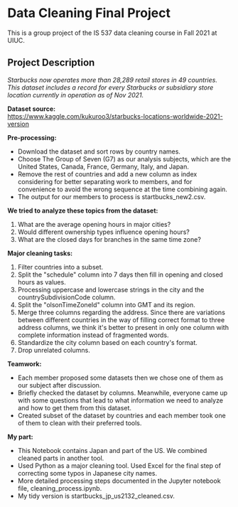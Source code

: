 # Data Cleaning Final Project   
 
This is a group project of the IS 537 data cleaning course in Fall 2021 at UIUC. 


## Project Description
  
*Starbucks now operates more than 28,289 retail stores in 49 countries. This dataset includes a record for every Starbucks or subsidiary store location currently in operation as of Nov 2021.*

**Dataset source:**  
https://www.kaggle.com/kukuroo3/starbucks-locations-worldwide-2021-version 

**Pre-processing:**
* Download the dataset and sort rows by country names. 
* Choose The Group of Seven (G7) as our analysis subjects, which are the United States, Canada, France, Germany, Italy, and Japan. 
* Remove the rest of countries and add a new column as index considering for better separating work to members, and for convenience to avoid the wrong sequence at the time combining again. 
* The output for our members to process is startbucks_new2.csv.

**We tried to analyze these topics from the dataset:**
1. What are the average opening hours in major cities?
2. Would different ownership types influence opening hours?
3. What are the closed days for branches in the same time zone?

**Major cleaning tasks:**
1. Filter countries into a subset. 
2. Split the "schedule" column into 7 days then fill in opening and closed hours as values.
3. Processing uppercase and lowercase strings in the city and the countrySubdivisionCode column.   
4. Split the "olsonTimeZoneId" column into GMT and its region.
5. Merge three columns regarding the address. Since there are variations between different countries in the way of filling correct format to three address columns, we think it's better to present in only one column with complete information instead of fragmented words.
6. Standardize the city column based on each country's format.
7. Drop unrelated columns.

**Teamwork:**
* Each member proposed some datasets then we chose one of them as our subject after discussion.
* Briefly checked the dataset by columns. Meanwhile, everyone came up with some questions that lead to what information we need to analyze and how to get them from this dataset.
* Created subset of the dataset by countries and each member took one of them to clean with their preferred tools.

**My part:**
* This Notebook contains Japan and part of the US. We combined cleaned parts in another tool.
* Used Python as a major cleaning tool. Used Excel for the final step of correcting some typos in Japanese city names.
* More detailed processing steps documented in the Jupyter notebook file, cleaning_process.ipynb.
* My tidy version is startbucks_jp_us2132_cleaned.csv.

